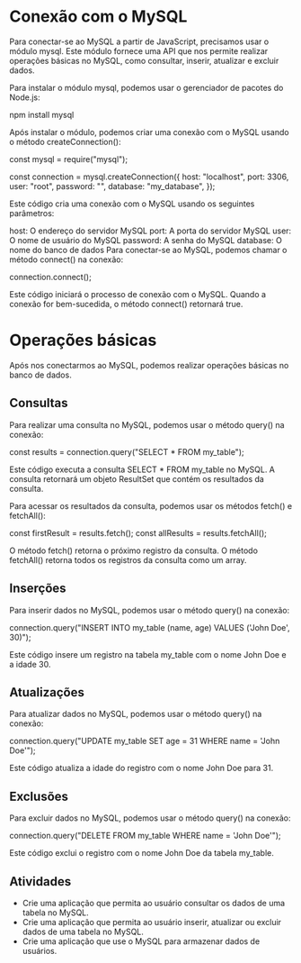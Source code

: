 # Conexão com o MySQL #

Para conectar-se ao MySQL a partir de JavaScript, precisamos usar o módulo mysql. Este módulo fornece uma API que nos permite realizar operações básicas no MySQL, como consultar, inserir, atualizar e excluir dados.

Para instalar o módulo mysql, podemos usar o gerenciador de pacotes do Node.js:


npm install mysql


Após instalar o módulo, podemos criar uma conexão com o MySQL usando o método createConnection():

const mysql = require("mysql");

const connection = mysql.createConnection({
  host: "localhost",
  port: 3306,
  user: "root",
  password: "",
  database: "my_database",
});



Este código cria uma conexão com o MySQL usando os seguintes parâmetros:

host: O endereço do servidor MySQL
port: A porta do servidor MySQL
user: O nome de usuário do MySQL
password: A senha do MySQL
database: O nome do banco de dados
Para conectar-se ao MySQL, podemos chamar o método connect() na conexão:




connection.connect();


Este código iniciará o processo de conexão com o MySQL. Quando a conexão for bem-sucedida, o método connect() retornará true.

# Operações básicas #

Após nos conectarmos ao MySQL, podemos realizar operações básicas no banco de dados.

## Consultas ##

Para realizar uma consulta no MySQL, podemos usar o método query() na conexão:



const results = connection.query("SELECT * FROM my_table");


Este código executa a consulta SELECT * FROM my_table no MySQL. A consulta retornará um objeto ResultSet que contém os resultados da consulta.

Para acessar os resultados da consulta, podemos usar os métodos fetch() e fetchAll():



const firstResult = results.fetch();
const allResults = results.fetchAll();


O método fetch() retorna o próximo registro da consulta. O método fetchAll() retorna todos os registros da consulta como um array.

## Inserções ##

Para inserir dados no MySQL, podemos usar o método query() na conexão:



connection.query("INSERT INTO my_table (name, age) VALUES ('John Doe', 30)");


Este código insere um registro na tabela my_table com o nome John Doe e a idade 30.

## Atualizações ##

Para atualizar dados no MySQL, podemos usar o método query() na conexão:



connection.query("UPDATE my_table SET age = 31 WHERE name = 'John Doe'");


Este código atualiza a idade do registro com o nome John Doe para 31.

## Exclusões ##

Para excluir dados no MySQL, podemos usar o método query() na conexão:



connection.query("DELETE FROM my_table WHERE name = 'John Doe'");


Este código exclui o registro com o nome John Doe da tabela my_table.

## Atividades ##

- Crie uma aplicação que permita ao usuário consultar os dados de uma tabela no MySQL.
- Crie uma aplicação que permita ao usuário inserir, atualizar ou excluir dados de uma tabela no MySQL.
- Crie uma aplicação que use o MySQL para armazenar dados de usuários.